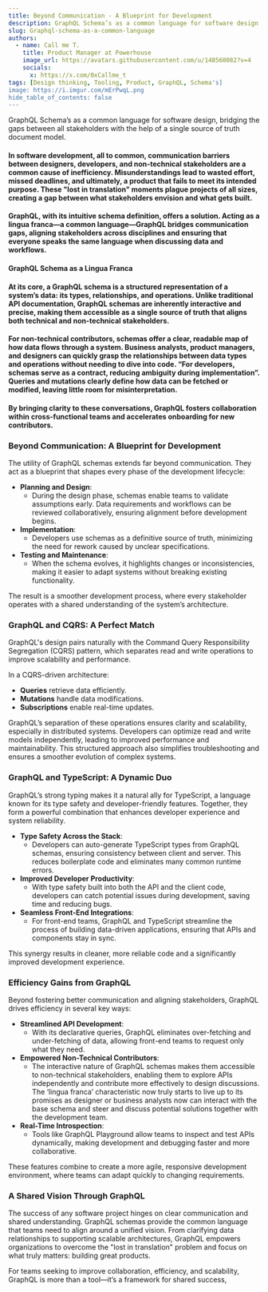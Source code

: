 ```yaml
---
title: Beyond Communication - A Blueprint for Development
description: GraphQL Schema’s as a common language for software design
slug: Graphql-schema-as-a-common-language
authors:
  - name: Call me T. 
    title: Product Manager at Powerhouse
    image_url: https://avatars.githubusercontent.com/u/148560082?v=4
    socials:
      x: https://x.com/0xCallme_t
tags: [Design thinking, Tooling, Product, GraphQL, Schema's]
image: https://i.imgur.com/mErPwqL.png
hide_table_of_contents: false
---
```

GraphQL Schema’s as a common language for software design, bridging the gaps between all stakeholders with the help of a single source of truth document model.

<!-- truncate -->

#### In software development, all to common, communication barriers between designers, developers, and non-technical stakeholders are a common cause of inefficiency. Misunderstandings lead to wasted effort, missed deadlines, and ultimately, a product that fails to meet its intended purpose. These "lost in translation" moments plague projects of all sizes, creating a gap between what stakeholders envision and what gets built.

#### GraphQL, with its intuitive schema definition, offers a solution. Acting as a lingua franca—a common language—GraphQL bridges communication gaps, aligning stakeholders across disciplines and ensuring that everyone speaks the same language when discussing data and workflows.

#### **GraphQL Schema as a Lingua Franca**

#### At its core, a GraphQL schema is a structured representation of a system’s data: its types, relationships, and operations. Unlike traditional API documentation, GraphQL schemas are inherently interactive and precise, making them accessible as a single source of truth that aligns both technical and non-technical stakeholders.

#### For non-technical contributors, schemas offer a clear, readable map of how data flows through a system. Business analysts, product managers, and designers can quickly grasp the relationships between data types and operations without needing to dive into code. “**For developers, schemas serve as a contract, reducing ambiguity during implementation**”. Queries and mutations clearly define how data can be fetched or modified, leaving little room for misinterpretation.

#### 

#### By bringing clarity to these conversations, GraphQL fosters collaboration within cross-functional teams and accelerates onboarding for new contributors.

### **Beyond Communication: A Blueprint for Development**

The utility of GraphQL schemas extends far beyond communication. They act as a blueprint that shapes every phase of the development lifecycle:

* **Planning and Design**:  
  * During the design phase, schemas enable teams to validate assumptions early. Data requirements and workflows can be reviewed collaboratively, ensuring alignment before development begins.  
* **Implementation**:  
  * Developers use schemas as a definitive source of truth, minimizing the need for rework caused by unclear specifications.  
* **Testing and Maintenance**:  
  * When the schema evolves, it highlights changes or inconsistencies, making it easier to adapt systems without breaking existing functionality.

The result is a smoother development process, where every stakeholder operates with a shared understanding of the system’s architecture.

### **GraphQL and CQRS: A Perfect Match**

GraphQL's design pairs naturally with the Command Query Responsibility Segregation (CQRS) pattern, which separates read and write operations to improve scalability and performance.

In a CQRS-driven architecture:

* **Queries** retrieve data efficiently.  
* **Mutations** handle data modifications.  
* **Subscriptions** enable real-time updates.

GraphQL’s separation of these operations ensures clarity and scalability, especially in distributed systems. Developers can optimize read and write models independently, leading to improved performance and maintainability. This structured approach also simplifies troubleshooting and ensures a smoother evolution of complex systems.

### **GraphQL and TypeScript: A Dynamic Duo**

GraphQL’s strong typing makes it a natural ally for TypeScript, a language known for its type safety and developer-friendly features. Together, they form a powerful combination that enhances developer experience and system reliability.

* **Type Safety Across the Stack**:  
  * Developers can auto-generate TypeScript types from GraphQL schemas, ensuring consistency between client and server. This reduces boilerplate code and eliminates many common runtime errors.  
* **Improved Developer Productivity**:  
  * With type safety built into both the API and the client code, developers can catch potential issues during development, saving time and reducing bugs.  
* **Seamless Front-End Integrations**:  
  * For front-end teams, GraphQL and TypeScript streamline the process of building data-driven applications, ensuring that APIs and components stay in sync.

This synergy results in cleaner, more reliable code and a significantly improved development experience.

### **Efficiency Gains from GraphQL**

Beyond fostering better communication and aligning stakeholders, GraphQL drives efficiency in several key ways:

* **Streamlined API Development**:  
  * With its declarative queries, GraphQL eliminates over-fetching and under-fetching of data, allowing front-end teams to request only what they need.  
* **Empowered Non-Technical Contributors**:  
  * The interactive nature of GraphQL schemas makes them accessible to non-technical stakeholders, enabling them to explore APIs independently and contribute more effectively to design discussions. The ‘lingua franca’ characteristic now truly starts to live up to its promises as designer or business analysts now can interact with the base schema and steer and discuss potential solutions together with the development team.   
* **Real-Time Introspection**:  
  * Tools like GraphQL Playground allow teams to inspect and test APIs dynamically, making development and debugging faster and more collaborative.

These features combine to create a more agile, responsive development environment, where teams can adapt quickly to changing requirements.

### **A Shared Vision Through GraphQL**

The success of any software project hinges on clear communication and shared understanding. GraphQL schemas provide the common language that teams need to align around a unified vision. From clarifying data relationships to supporting scalable architectures, GraphQL empowers organizations to overcome the "lost in translation" problem and focus on what truly matters: building great products.

For teams seeking to improve collaboration, efficiency, and scalability, GraphQL is more than a tool—it’s a framework for shared success,